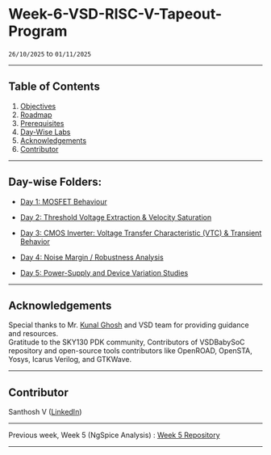 # Week-6-VSD-RISC-V-Tapeout-Program

`26/10/2025` to `01/11/2025`




---

## Table of Contents

1. [Objectives](#objectives)
2. [Roadmap](#roadmap)
3. [Prerequisites](#prerequisites)
4. [Day-Wise Labs](#day-wise-labs)
5. [Acknowledgements](#acknowledgements)
6. [Contributor](#contributor)

---







## Day-wise Folders:

- [Day 1: MOSFET Behaviour](https://github.com/santhoshvec24/Week-4-VSD-RISC-V-Tapeout-Program/tree/main/Day1)

- [Day 2: Threshold Voltage Extraction & Velocity Saturation](https://github.com/santhoshvec24/Week-4-VSD-RISC-V-Tapeout-Program/tree/main/Day2)

- [Day 3: CMOS Inverter: Voltage Transfer Characteristic (VTC) & Transient Behavior](https://github.com/santhoshvec24/Week-4-VSD-RISC-V-Tapeout-Program/tree/main/Day3)

- [Day 4: Noise Margin / Robustness Analysis](https://github.com/santhoshvec24/Week-4-VSD-RISC-V-Tapeout-Program/tree/main/Day4)

- [Day 5: Power-Supply and Device Variation Studies](https://github.com/santhoshvec24/Week-4-VSD-RISC-V-Tapeout-Program/tree/main/Day5)

---

## Acknowledgements

Special thanks to Mr. [Kunal Ghosh](https://in.linkedin.com/in/kunal-ghosh-vlsisystemdesign-com-28084836) and VSD team for providing guidance and resources.  
Gratitude to the SKY130 PDK community, Contributors of VSDBabySoC repository and open-source tools contributors like OpenROAD, OpenSTA, Yosys, Icarus Verilog, and GTKWave.

---

## Contributor
  Santhosh V ([LinkedIn](https://www.linkedin.com/in/santhosh-v-31142232b/)) 

---

Previous week, Week 5 (NgSpice Analysis) : [Week 5 Repository](https://github.com/santhoshvec24/Week-5-VSD-RISC-V-Tapeout-Program)

---

